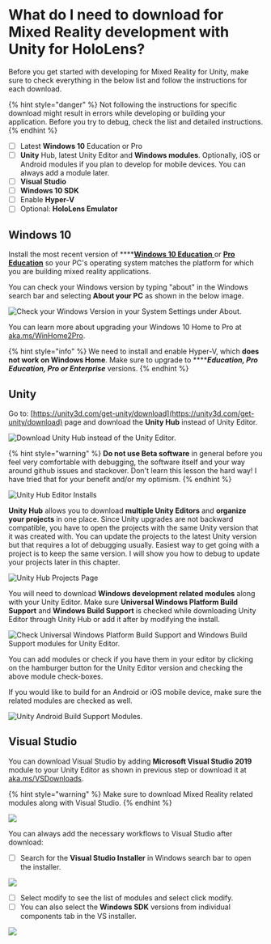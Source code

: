 # What do I need to download for Mixed Reality development with Unity for HoloLens?

Before you get started with developing for Mixed Reality for Unity, make sure to check everything in the below list and follow the instructions for each download.

{% hint style="danger" %}
 Not following the instructions for specific download might result in errors while developing or building your application. Before you try to debug, check the list and detailed instructions.
{% endhint %}

* [ ] Latest **Windows 10** Education or Pro
* [ ] **Unity** Hub, latest Unity Editor and **Windows modules**. Optionally, iOS or Android modules if you plan to develop for mobile devices. You can always add a module later.
* [ ] **Visual Studio**
* [ ] **Windows 10 SDK**
* [ ] Enable **Hyper-V**
* [ ] Optional: **HoloLens Emulator**

## Windows 10

Install the most recent version of ****[**Windows 10 Education** ](https://aka.ms/Win10ProEducation)or [**Pro Education**](https://aka.ms/VisualStudioWindows) so your PC's operating system matches the platform for which you are building mixed reality applications.

You can check your Windows version by typing "about" in the Windows search bar and selecting **About your PC** as shown in the below image.

![Check your Windows Version in your System Settings under About.](../../../.gitbook/assets/windowsversion.png)

 You can learn more about upgrading your Windows 10 Home to Pro at [aka.ms/WinHome2Pro](https://aka.ms/WinHome2Pro).

{% hint style="info" %}
 We need to install and enable Hyper-V, which **does not work on Windows Home**. Make sure to upgrade to ****_**Education, Pro Education, Pro or Enterprise**_ versions.
{% endhint %}

## Unity

Go to: [https://unity3d.com/get-unity/download](https://unity3d.com/get-unity/download) page and download the **Unity Hub** instead of Unity Editor. 

![Download Unity Hub instead of the Unity Editor.](../../../.gitbook/assets/unityhub.png)

{% hint style="warning" %}
**Do not use Beta software** in general before you feel very comfortable with debugging, the software itself and your way around github issues and stackover. Don't learn this lesson the hard way! I have tried that for your benefit and/or my optimism.
{% endhint %}

![Unity Hub Editor Installs](../../../.gitbook/assets/unityhubinstalls.png)

**Unity Hub** allows you to download **multiple Unity Editors** and **organize your projects** in one place. Since Unity upgrades are not backward compatible, you have to open the projects with the same Unity version that it was created with. You can update the projects to the latest Unity version but that requires a lot of debugging usually. Easiest way to get going with a project is to keep the same version. I will show you how to debug to update your projects later in this chapter.

![Unity Hub Projects Page](../../../.gitbook/assets/unityhubprojects.png)

You will need to download **Windows development related modules** along with your Unity Editor. Make sure **Universal Windows Platform Build Support** and **Windows Build Support** is checked while downloading Unity Editor through Unity Hub or add it after by modifying the install.

![Check Universal Windows Platform Build Support and Windows Build Support modules for Unity Editor.](../../../.gitbook/assets/unityuwpmodule.png)

You can add modules or check if you have them in your editor by clicking on the hamburger button for the Unity Editor version and checking the above module check-boxes.

If you would like to build for an Android or iOS mobile device, make sure the related modules are checked as well.

![Unity Android Build Support Modules.](../../../.gitbook/assets/unityandroidmodule.png)



## Visual Studio

You can download Visual Studio by adding **Microsoft Visual Studio 2019** module to your Unity Editor as shown in previous step or download it at [aka.ms/VSDownloads](https://aka.ms/VSDownloads). 

{% hint style="warning" %}
Make sure to download Mixed Reality related modules along with Visual Studio. 
{% endhint %}

![](../../../.gitbook/assets/vsworkloads.png)

You can always add the necessary workflows to Visual Studio after download:

* [ ] Search for the **Visual Studio Installer** in Windows search bar to open the installer. 

![](../../../.gitbook/assets/screenshot-26.png)

* [ ] Select modify to see the list of modules and select click modify.
* [ ] You can also select the **Windows SDK** versions from individual components tab in the VS installer.

![](../../../.gitbook/assets/windowssdkvs.png)

